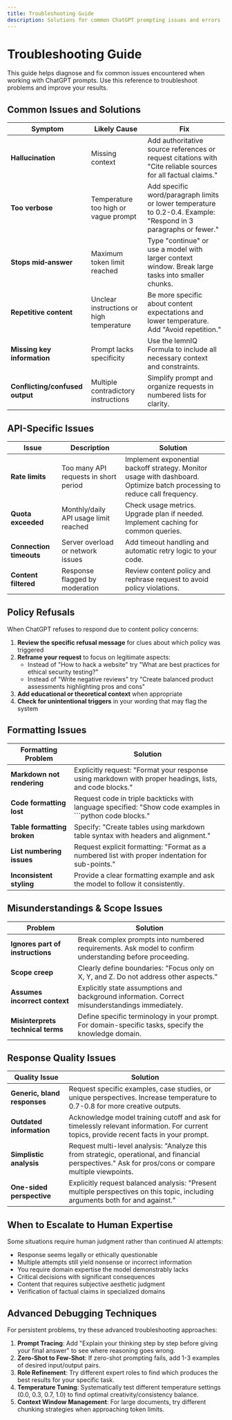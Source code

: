 ```yaml
---
title: Troubleshooting Guide
description: Solutions for common ChatGPT prompting issues and errors
---
```


# Troubleshooting Guide

This guide helps diagnose and fix common issues encountered when working with ChatGPT prompts. Use this reference to troubleshoot problems and improve your results.

## Common Issues and Solutions

| Symptom | Likely Cause | Fix |
|---------|--------------|-----|
| **Hallucination** | Missing context | Add authoritative source references or request citations with "Cite reliable sources for all factual claims." |
| **Too verbose** | Temperature too high or vague prompt | Add specific word/paragraph limits or lower temperature to 0.2-0.4. Example: "Respond in 3 paragraphs or fewer." |
| **Stops mid‑answer** | Maximum token limit reached | Type "continue" or use a model with larger context window. Break large tasks into smaller chunks. |
| **Repetitive content** | Unclear instructions or high temperature | Be more specific about content expectations and lower temperature. Add "Avoid repetition." |
| **Missing key information** | Prompt lacks specificity | Use the lemnIQ Formula to include all necessary context and constraints. |
| **Conflicting/confused output** | Multiple contradictory instructions | Simplify prompt and organize requests in numbered lists for clarity. |

## API-Specific Issues

| Issue | Description | Solution |
|-------|-------------|----------|
| **Rate limits** | Too many API requests in short period | Implement exponential backoff strategy. Monitor usage with dashboard. Optimize batch processing to reduce call frequency. |
| **Quota exceeded** | Monthly/daily API usage limit reached | Check usage metrics. Upgrade plan if needed. Implement caching for common queries. |
| **Connection timeouts** | Server overload or network issues | Add timeout handling and automatic retry logic to your code. |
| **Content filtered** | Response flagged by moderation | Review content policy and rephrase request to avoid policy violations. |

## Policy Refusals

When ChatGPT refuses to respond due to content policy concerns:

1. **Review the specific refusal message** for clues about which policy was triggered
2. **Reframe your request** to focus on legitimate aspects:
   - Instead of "How to hack a website" try "What are best practices for ethical security testing?"
   - Instead of "Write negative reviews" try "Create balanced product assessments highlighting pros and cons"
3. **Add educational or theoretical context** when appropriate
4. **Check for unintentional triggers** in your wording that may flag the system

## Formatting Issues

| Formatting Problem | Solution |
|-------------------|----------|
| **Markdown not rendering** | Explicitly request: "Format your response using markdown with proper headings, lists, and code blocks." |
| **Code formatting lost** | Request code in triple backticks with language specified: "Show code examples in ```python code blocks." |
| **Table formatting broken** | Specify: "Create tables using markdown table syntax with headers and alignment." |
| **List numbering issues** | Request explicit formatting: "Format as a numbered list with proper indentation for sub-points." |
| **Inconsistent styling** | Provide a clear formatting example and ask the model to follow it consistently. |

## Misunderstandings & Scope Issues

| Problem | Solution |
|---------|----------|
| **Ignores part of instructions** | Break complex prompts into numbered requirements. Ask model to confirm understanding before proceeding. |
| **Scope creep** | Clearly define boundaries: "Focus only on X, Y, and Z. Do not address other aspects." |
| **Assumes incorrect context** | Explicitly state assumptions and background information. Correct misunderstandings immediately. |
| **Misinterprets technical terms** | Define specific terminology in your prompt. For domain-specific tasks, specify the knowledge domain. |

## Response Quality Issues

| Quality Issue | Solution |
|--------------|----------|
| **Generic, bland responses** | Request specific examples, case studies, or unique perspectives. Increase temperature to 0.7-0.8 for more creative outputs. |
| **Outdated information** | Acknowledge model training cutoff and ask for timelessly relevant information. For current topics, provide recent facts in your prompt. |
| **Simplistic analysis** | Request multi-level analysis: "Analyze this from strategic, operational, and financial perspectives." Ask for pros/cons or compare multiple viewpoints. |
| **One-sided perspective** | Explicitly request balanced analysis: "Present multiple perspectives on this topic, including arguments both for and against." |

## When to Escalate to Human Expertise

Some situations require human judgment rather than continued AI attempts:

- Response seems legally or ethically questionable
- Multiple attempts still yield nonsense or incorrect information
- You require domain expertise the model demonstrably lacks
- Critical decisions with significant consequences
- Content that requires subjective aesthetic judgment
- Verification of factual claims in specialized domains

## Advanced Debugging Techniques

For persistent problems, try these advanced troubleshooting approaches:

1. **Prompt Tracing**: Add "Explain your thinking step by step before giving your final answer" to see where reasoning goes wrong.
2. **Zero-Shot to Few-Shot**: If zero-shot prompting fails, add 1-3 examples of desired input/output pairs.
3. **Role Refinement**: Try different expert roles to find which produces the best results for your specific task.
4. **Temperature Tuning**: Systematically test different temperature settings (0.0, 0.3, 0.7, 1.0) to find optimal creativity/consistency balance.
5. **Context Window Management**: For large documents, try different chunking strategies when approaching token limits. 